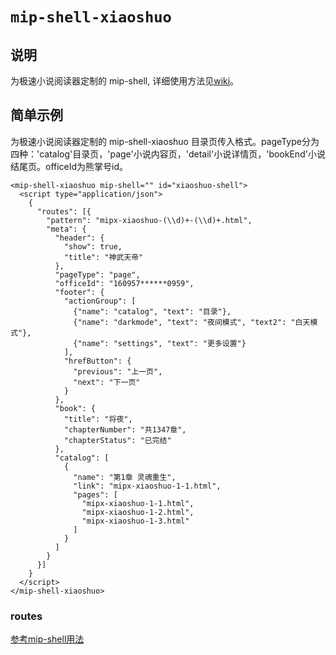 # `mip-shell-xiaoshuo`

## 说明
为极速小说阅读器定制的 mip-shell, 详细使用方法见[wiki](https://github.com/mipengine/mip2-extensions-platform/wiki/%E4%B8%87%E5%8D%B7%E8%AE%A1%E5%88%92-%E6%9E%81%E9%80%9F%E9%98%85%E8%AF%BB%E5%99%A8%E6%8E%A5%E5%85%A5%E6%96%87%E6%A1%A3)。

## 简单示例
为极速小说阅读器定制的 mip-shell-xiaoshuo 目录页传入格式。pageType分为四种：'catalog'目录页，'page'小说内容页，'detail'小说详情页，'bookEnd'小说结尾页。officeId为熊掌号id。
```
<mip-shell-xiaoshuo mip-shell="" id="xiaoshuo-shell">
  <script type="application/json">
    {
      "routes": [{
        "pattern": "mipx-xiaoshuo-(\\d)+-(\\d)+.html",
        "meta": {
          "header": {
            "show": true,
            "title": "神武天帝"
          },
          "pageType": "page",
          "officeId": "160957******0959",
          "footer": {
            "actionGroup": [
              {"name": "catalog", "text": "目录"},
              {"name": "darkmode", "text": "夜间模式", "text2": "白天模式"},
              {"name": "settings", "text": "更多设置"}
            ],
            "hrefButton": {
              "previous": "上一页",
              "next": "下一页"
            }
          },
          "book": {
            "title": "将夜",
            "chapterNumber": "共1347章",
            "chapterStatus": "已完结"
          },
          "catalog": [
            {
              "name": "第1章 灵魂重生",
              "link": "mipx-xiaoshuo-1-1.html",
              "pages": [
                "mipx-xiaoshuo-1-1.html",
                "mipx-xiaoshuo-1-2.html",
                "mipx-xiaoshuo-1-3.html"
              ]
            }
          ]
        }
      }]
    }
  </script>
</mip-shell-xiaoshuo>
```

### routes 
[参考mip-shell用法](https://github.com/mipengine/mip2/blob/master/docs/page/shell.md)